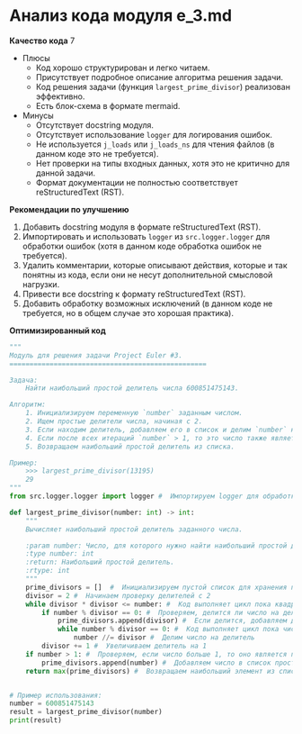 # Анализ кода модуля e_3.md

**Качество кода**
7
- Плюсы
    - Код хорошо структурирован и легко читаем.
    - Присутствует подробное описание алгоритма решения задачи.
    - Код решения задачи (функция `largest_prime_divisor`) реализован эффективно.
    - Есть блок-схема в формате mermaid.
- Минусы
    - Отсутствует docstring модуля.
    - Отсутствует использование `logger` для логирования ошибок.
    - Не используется `j_loads` или `j_loads_ns` для чтения файлов (в данном коде это не требуется).
    - Нет проверки на типы входных данных, хотя это не критично для данной задачи.
    - Формат документации не полностью соответствует reStructuredText (RST).

**Рекомендации по улучшению**
1.  Добавить docstring модуля в формате reStructuredText (RST).
2.  Импортировать и использовать `logger` из `src.logger.logger` для обработки ошибок (хотя в данном коде обработка ошибок не требуется).
3.  Удалить комментарии, которые описывают действия, которые и так понятны из кода, если они не несут дополнительной смысловой нагрузки.
4.  Привести все docstring к формату reStructuredText (RST).
5.  Добавить обработку возможных исключений (в данном коде не требуется, но в общем случае это хорошая практика).

**Оптимизированный код**
```python
"""
Модуль для решения задачи Project Euler #3.
=================================================

Задача:
    Найти наибольший простой делитель числа 600851475143.

Алгоритм:
    1. Инициализируем переменную `number` заданным числом.
    2. Ищем простые делители числа, начиная с 2.
    3. Если находим делитель, добавляем его в список и делим `number` на этот делитель, пока делится.
    4. Если после всех итераций `number` > 1, то это число также является простым делителем.
    5. Возвращаем наибольший простой делитель из списка.

Пример:
    >>> largest_prime_divisor(13195)
    29
"""
from src.logger.logger import logger #  Импортируем logger для обработки ошибок.

def largest_prime_divisor(number: int) -> int:
    """
    Вычисляет наибольший простой делитель заданного числа.

    :param number: Число, для которого нужно найти наибольший простой делитель.
    :type number: int
    :return: Наибольший простой делитель.
    :rtype: int
    """
    prime_divisors = []  #  Инициализируем пустой список для хранения простых делителей
    divisor = 2 #  Начинаем проверку делителей с 2
    while divisor * divisor <= number: #  Код выполняет цикл пока квадрат делителя меньше или равен числу
        if number % divisor == 0: #  Проверяем, делится ли число на делитель без остатка
            prime_divisors.append(divisor) #  Если делится, добавляем делитель в список простых делителей
            while number % divisor == 0: #  Код выполняет цикл пока число делится на делитель без остатка
                number //= divisor #  Делим число на делитель
        divisor += 1 #  Увеличиваем делитель на 1
    if number > 1: #  Проверяем, если число больше 1, то оно является простым делителем
        prime_divisors.append(number) #  Добавляем число в список простых делителей
    return max(prime_divisors) #  Возвращаем наибольший элемент из списка простых делителей


# Пример использования:
number = 600851475143
result = largest_prime_divisor(number)
print(result)
```